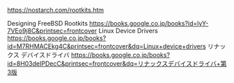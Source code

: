 https://nostarch.com/rootkits.htm

Designing FreeBSD Rootkits https://books.google.co.jp/books?id=lyY-7VEo9j8C&printsec=frontcover
Linux Device Drivers https://books.google.co.jp/books?id=M7RHMACEkg4C&printsec=frontcover&dq=Linux+device+drivers
リナックス デバイスドライバ https://books.google.co.jp/books?id=8H03deIPDecC&printsec=frontcover&dq=リナックスデバイスドライバ+第3版
